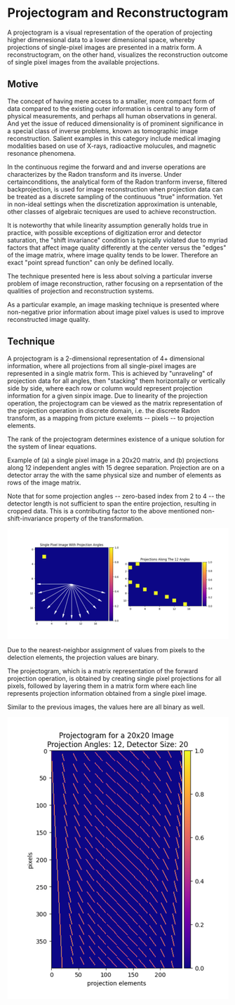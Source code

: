 # Projectogram and Reconstructogram
A projectogram is a visual representation of the operation of projecting higher dimenesional data to a lower dimensional space, whereby projections of single-pixel images are presented in a matrix form. A reconstructogram, on the other hand, visualizes the reconstruction outcome of single pixel images from the available projections.

## Motive
The concept of having mere access to a smaller, more compact form of data compared to the existing outer information is central to any form of physical measurements, and perhaps all human observations in general. And yet the issue of reduced dimensionality is of prominent significance in a special class of inverse problems, known as tomographic image reconstruction. Salient examples in this category include medical imaging modalities based on use of X-rays, radioactive molucules, and magnetic resonance phenomena.

In the continuous regime the forward and and inverse operations are characterizes by the Radon transform and its inverse. Under certainconditions, the analytical form of the Radon tranform inverse, filtered backprojection, is used for image reconstruction when projection data can be treated as a discrete sampling of the continuous "true" information. Yet in non-ideal settings when the discretization approximation is untenable, other classes of algebraic tecniques are used to achieve reconstruction.

It is noteworthy that while linearity assumption generally holds true in practice, with possible exceptions of digitization error and detector saturation, the "shift invariance" condition is typically violated due to myriad factors that affect image quality differently at the center versus the "edges" of the image matrix, where image quality tends to be lower. Therefore an exact "point spread function" can only be defined locally.

The technique presented here is less about solving a particular inverse problem of image reconstruction, rather focusing on a reprsentation of the qualities of projection and reconstruction systems. 

As a particular example, an image masking technique is presented where non-negative prior information about image pixel values is used to improve reconstructed image quality. 

## Technique
A projectogram is a 2-dimensional representation of 4+ dimensional information, where all projections from all single-pixel images are represented in a single matrix form. This is achieved by "unraveling" of projection data for all angles, then "stacking" them horizontally or vertically side by side, where each row or column would represent projection information for a given sinpix image. Due to linearity of the projection operation, the projectogram can be viewed as the matrix representation of the projection operation in discrete domain, i.e. the discrete Radon transform, as a mapping from picture exelemts -- pixels -- to projection elements.

The rank of the projectogram determines existence of a unique solution for the system of linear equations.

Example of (a) a single pixel image in a 20x20 matrix, and (b) projections along 12 independent angles with 15 degree separation. Projection are on a detector array the with the same physical size and number of elements as rows of the image matrix.

Note that for some projection angles -- zero-based index from 2 to 4 -- the detector length is not sufficient to span the entire projection, resulting in cropped data. This is a contributing factor to the above mentioned non-shift-invariance property of the transformation.

![sigle pixel image and projections](/figures/single_pixel_image_projections.png)

Due to the nearest-neighbor assignment of values from pixels to the delection elements, the projection values are binary.

The projectogram, which is a matrix representation of the forward projection operation, is obtained by creating single pixel projections for all pixels, followed by layering them in a matrix form where each line represents projection information obtained from a single pixel image.

Similar to the previous images, the values here are all binary as well.

![projectogram 20x20 12 angs](/figures/projectogram_20x20.png)


